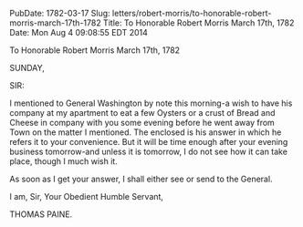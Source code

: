 PubDate: 1782-03-17
Slug: letters/robert-morris/to-honorable-robert-morris-march-17th-1782
Title: To Honorable Robert Morris  March 17th, 1782
Date: Mon Aug  4 09:08:55 EDT 2014

   To Honorable Robert Morris  March 17th, 1782

   SUNDAY,

   SIR:

   I mentioned to General Washington by note this morning-a wish to have his
   company at my apartment to eat a few Oysters or a crust of Bread and
   Cheese in company with you some evening before he went away from Town on
   the matter I mentioned. The enclosed is his answer in which he refers it
   to your convenience. But it will be time enough after your evening
   business tomorrow-and unless it is tomorrow, I do not see how it can take
   place, though I much wish it.

   As soon as I get your answer, I shall either see or send to the General.

   I am, Sir, Your Obedient Humble Servant,

   THOMAS PAINE.


